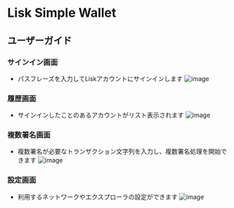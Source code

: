 # Lisk Simple Wallet

## ユーザーガイド

### サインイン画面
- パスフレーズを入力してLiskアカウントにサインインします
![image](https://user-images.githubusercontent.com/44485074/135373058-bc360e52-dc1d-4ca1-a28e-823ea347ba3b.png)

### 履歴画面
- サインインしたことのあるアカウントがリスト表示されます
![image](https://user-images.githubusercontent.com/44485074/135375846-cb765733-a9ed-40c3-bfc3-a815dd298f7c.png)

### 複数署名画面
- 複数署名が必要なトランザクション文字列を入力し、複数署名処理を開始できます
![image](https://user-images.githubusercontent.com/44485074/135375943-1fbdb680-4301-4eba-ab49-7be98409c752.png)

### 設定画面
- 利用するネットワークやエクスプローラの設定ができます
![image](https://user-images.githubusercontent.com/44485074/135376752-c7a4e228-4a5c-4ed7-92af-b94f2ac9ccde.png)
